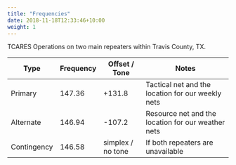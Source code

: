 ```yaml
---
title: "Frequencies"
date: 2018-11-18T12:33:46+10:00
weight: 1
---
```


TCARES Operations on two main repeaters within Travis County, TX.

| Type        | Frequency | Offset / Tone     | Notes |
| ----------- | --------- | ----------------- | ----- |
| Primary     | 147.36    | +131.8            | Tactical net and the location for our weekly nets  |
| Alternate   | 146.94    | -107.2            | Resource net and the location for our weather nets |
| Contingency | 146.58    | simplex / no tone | If both repeaters are unavailable |
